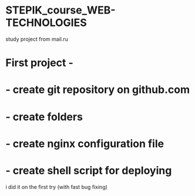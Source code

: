 # STEPIK_course_WEB-TECHNOLOGIES
study project from mail.ru
# First project -
#	- create git repository on github.com
#	- create folders
#	- create nginx configuration file
#	- create shell script for deploying
i did it on the first try (with fast bug fixing)
